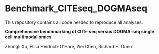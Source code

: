 # Benchmark_CITEseq_DOGMAseq

This repository contains all code needed to reproduce all analyses:

**Comprehensive benchmarking of CITE-seq versus DOGMA-seq single cell multimodal omics**

Zhongli Xu, Elisa Heidrich-O’Hare, Wei Chen, Richard H. Duerr
